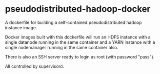 pseudodistributed-hadoop-docker
===============================

A dockerfile for building a self-contained pseudodistributed hadoop instance
image.

Docker images built with this dockerfile will run an HDFS instance with a single
datanode running in the same container and a YARN instance with a single
nodemanager running in the same container also.

There is also an SSH server ready to login as root (with password "pass").

All controlled by supervisord.
